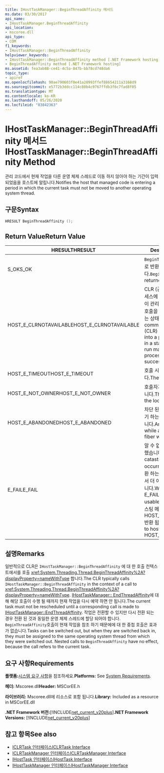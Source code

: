 ```yaml
---
title: IHostTaskManager::BeginThreadAffinity 메서드
ms.date: 03/30/2017
api_name:
- IHostTaskManager.BeginThreadAffinity
api_location:
- mscoree.dll
api_type:
- COM
f1_keywords:
- IHostTaskManager::BeginThreadAffinity
helpviewer_keywords:
- IHostTaskManager::BeginThreadAffinity method [.NET Framework hosting]
- BeginThreadAffinity method [.NET Framework hosting]
ms.assetid: fea3ab88-ce41-4c5a-847b-bb78cd748da6
topic_type:
- apiref
ms.openlocfilehash: 90ae790603f0e41a20993ffef88654211a3168d9
ms.sourcegitcommit: e5772b3ddcc114c80b4c9767ffdb3f6c7fad8f05
ms.translationtype: MT
ms.contentlocale: ko-KR
ms.lasthandoff: 05/26/2020
ms.locfileid: "83842363"
---
```

# <a name="ihosttaskmanagerbeginthreadaffinity-method"></a><span data-ttu-id="4cee2-102">IHostTaskManager::BeginThreadAffinity 메서드</span><span class="sxs-lookup"><span data-stu-id="4cee2-102">IHostTaskManager::BeginThreadAffinity Method</span></span>
<span data-ttu-id="4cee2-103">관리 코드에서 현재 작업을 다른 운영 체제 스레드로 이동 하지 않아야 하는 기간이 입력 되었음을 호스트에 알립니다.</span><span class="sxs-lookup"><span data-stu-id="4cee2-103">Notifies the host that managed code is entering a period in which the current task must not be moved to another operating system thread.</span></span>  
  
## <a name="syntax"></a><span data-ttu-id="4cee2-104">구문</span><span class="sxs-lookup"><span data-stu-id="4cee2-104">Syntax</span></span>  
  
```cpp  
HRESULT BeginThreadAffinity ();  
```  
  
## <a name="return-value"></a><span data-ttu-id="4cee2-105">Return Value</span><span class="sxs-lookup"><span data-stu-id="4cee2-105">Return Value</span></span>  
  
|<span data-ttu-id="4cee2-106">HRESULT</span><span class="sxs-lookup"><span data-stu-id="4cee2-106">HRESULT</span></span>|<span data-ttu-id="4cee2-107">Description</span><span class="sxs-lookup"><span data-stu-id="4cee2-107">Description</span></span>|  
|-------------|-----------------|  
|<span data-ttu-id="4cee2-108">S_OK</span><span class="sxs-lookup"><span data-stu-id="4cee2-108">S_OK</span></span>|<span data-ttu-id="4cee2-109">`BeginThreadAffinity`성공적으로 반환 되었습니다.</span><span class="sxs-lookup"><span data-stu-id="4cee2-109">`BeginThreadAffinity` returned successfully.</span></span>|  
|<span data-ttu-id="4cee2-110">HOST_E_CLRNOTAVAILABLE</span><span class="sxs-lookup"><span data-stu-id="4cee2-110">HOST_E_CLRNOTAVAILABLE</span></span>|<span data-ttu-id="4cee2-111">CLR (공용 언어 런타임)이 프로세스에 로드 되지 않았거나 CLR이 관리 코드를 실행할 수 없거나 호출을 성공적으로 처리할 수 없는 상태에 있습니다.</span><span class="sxs-lookup"><span data-stu-id="4cee2-111">The common language runtime (CLR) has not been loaded into a process, or the CLR is in a state in which it cannot run managed code or process the call successfully.</span></span>|  
|<span data-ttu-id="4cee2-112">HOST_E_TIMEOUT</span><span class="sxs-lookup"><span data-stu-id="4cee2-112">HOST_E_TIMEOUT</span></span>|<span data-ttu-id="4cee2-113">호출 시간이 초과 되었습니다.</span><span class="sxs-lookup"><span data-stu-id="4cee2-113">The call timed out.</span></span>|  
|<span data-ttu-id="4cee2-114">HOST_E_NOT_OWNER</span><span class="sxs-lookup"><span data-stu-id="4cee2-114">HOST_E_NOT_OWNER</span></span>|<span data-ttu-id="4cee2-115">호출자가 잠금을 소유 하지 않습니다.</span><span class="sxs-lookup"><span data-stu-id="4cee2-115">The caller does not own the lock.</span></span>|  
|<span data-ttu-id="4cee2-116">HOST_E_ABANDONED</span><span class="sxs-lookup"><span data-stu-id="4cee2-116">HOST_E_ABANDONED</span></span>|<span data-ttu-id="4cee2-117">차단 된 스레드나 파이버에서 대기 하는 동안 이벤트를 취소 했습니다.</span><span class="sxs-lookup"><span data-stu-id="4cee2-117">An event was canceled while a blocked thread or fiber was waiting on it.</span></span>|  
|<span data-ttu-id="4cee2-118">E_FAIL</span><span class="sxs-lookup"><span data-stu-id="4cee2-118">E_FAIL</span></span>|<span data-ttu-id="4cee2-119">알 수 없는 치명적인 오류가 발생 했습니다.</span><span class="sxs-lookup"><span data-stu-id="4cee2-119">An unknown catastrophic failure occurred.</span></span> <span data-ttu-id="4cee2-120">메서드가 E_FAIL 반환 하는 경우 해당 프로세스 내에서 더 이상 CLR을 사용할 수 없습니다.</span><span class="sxs-lookup"><span data-stu-id="4cee2-120">When a method returns E_FAIL, the CLR is no longer usable within the process.</span></span> <span data-ttu-id="4cee2-121">호스팅 메서드를 이후에 호출 하면 HOST_E_CLRNOTAVAILABLE 반환 됩니다.</span><span class="sxs-lookup"><span data-stu-id="4cee2-121">Subsequent calls to hosting methods return HOST_E_CLRNOTAVAILABLE.</span></span>|  
  
## <a name="remarks"></a><span data-ttu-id="4cee2-122">설명</span><span class="sxs-lookup"><span data-stu-id="4cee2-122">Remarks</span></span>  
 <span data-ttu-id="4cee2-123">일반적으로 CLR은 `IHostTaskManager::BeginThreadAffinity` 에 대 한 호출 컨텍스트에서를 호출 <xref:System.Threading.Thread.BeginThreadAffinity%2A?displayProperty=nameWithType> 합니다.</span><span class="sxs-lookup"><span data-stu-id="4cee2-123">The CLR typically calls `IHostTaskManager::BeginThreadAffinity` in the context of a call to <xref:System.Threading.Thread.BeginThreadAffinity%2A?displayProperty=nameWithType>.</span></span> <span data-ttu-id="4cee2-124">[IHostTaskManager:: EndThreadAffinity](ihosttaskmanager-endthreadaffinity-method.md)에 대해 해당 호출이 수행 될 때까지 현재 작업을 다시 예약 하면 안 됩니다.</span><span class="sxs-lookup"><span data-stu-id="4cee2-124">The current task must not be rescheduled until a corresponding call is made to [IHostTaskManager::EndThreadAffinity](ihosttaskmanager-endthreadaffinity-method.md).</span></span> <span data-ttu-id="4cee2-125">작업은 전환할 수 있지만 다시 전환 되는 경우 전환 된 것과 동일한 운영 체제 스레드에 할당 되어야 합니다. `BeginThreadAffinity`호출이 현재 작업을 참조 하기 때문에에 대 한 중첩 호출은 효과가 없습니다.</span><span class="sxs-lookup"><span data-stu-id="4cee2-125">Tasks can be switched out, but when they are switched back in, they must be assigned to the same operating system thread from which they were switched out. Nested calls to `BeginThreadAffinity` have no effect, because the call refers to the current task.</span></span>  
  
## <a name="requirements"></a><span data-ttu-id="4cee2-126">요구 사항</span><span class="sxs-lookup"><span data-stu-id="4cee2-126">Requirements</span></span>  
 <span data-ttu-id="4cee2-127">**플랫폼:**[시스템 요구 사항](../../get-started/system-requirements.md)을 참조하세요.</span><span class="sxs-lookup"><span data-stu-id="4cee2-127">**Platforms:** See [System Requirements](../../get-started/system-requirements.md).</span></span>  
  
 <span data-ttu-id="4cee2-128">**헤더:** Mscoree.dll</span><span class="sxs-lookup"><span data-stu-id="4cee2-128">**Header:** MSCorEE.h</span></span>  
  
 <span data-ttu-id="4cee2-129">**라이브러리:** Mscoree.dll에 리소스로 포함 됩니다.</span><span class="sxs-lookup"><span data-stu-id="4cee2-129">**Library:** Included as a resource in MSCorEE.dll</span></span>  
  
 <span data-ttu-id="4cee2-130">**.NET Framework 버전:**[!INCLUDE[net_current_v20plus](../../../../includes/net-current-v20plus-md.md)]</span><span class="sxs-lookup"><span data-stu-id="4cee2-130">**.NET Framework Versions:** [!INCLUDE[net_current_v20plus](../../../../includes/net-current-v20plus-md.md)]</span></span>  
  
## <a name="see-also"></a><span data-ttu-id="4cee2-131">참고 항목</span><span class="sxs-lookup"><span data-stu-id="4cee2-131">See also</span></span>

- [<span data-ttu-id="4cee2-132">ICLRTask 인터페이스</span><span class="sxs-lookup"><span data-stu-id="4cee2-132">ICLRTask Interface</span></span>](iclrtask-interface.md)
- [<span data-ttu-id="4cee2-133">ICLRTaskManager 인터페이스</span><span class="sxs-lookup"><span data-stu-id="4cee2-133">ICLRTaskManager Interface</span></span>](iclrtaskmanager-interface.md)
- [<span data-ttu-id="4cee2-134">IHostTask 인터페이스</span><span class="sxs-lookup"><span data-stu-id="4cee2-134">IHostTask Interface</span></span>](ihosttask-interface.md)
- [<span data-ttu-id="4cee2-135">IHostTaskManager 인터페이스</span><span class="sxs-lookup"><span data-stu-id="4cee2-135">IHostTaskManager Interface</span></span>](ihosttaskmanager-interface.md)
